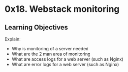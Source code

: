 # 0x18. Webstack monitoring

## Learning Objectives
Explain:
- Why is monitoring of a server needed
- What are the 2 man area of monitoring
- What are access logs for a web server (such as Nginx)
- What are error logs for a web server (such as Nginx)
